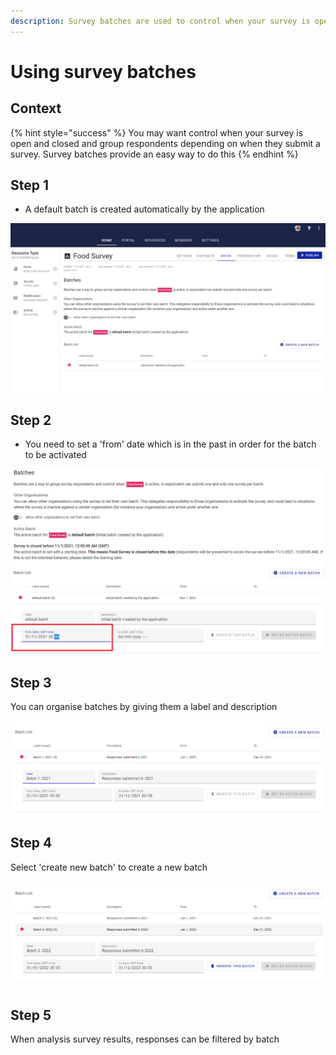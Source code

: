```yaml
---
description: Survey batches are used to control when your survey is open
---
```


# Using survey batches

## Context

{% hint style="success" %}
You may want control when your survey is open and closed and group respondents depending on when they submit a survey.  Survey batches provide an easy way to do this
{% endhint %}

## Step 1

* A default batch is created automatically by the application

![Example of a default batch created by the application](<../../.gitbook/assets/image (317).png>)

## Step 2

* You need to set a 'from' date which is in the past in order for the batch to be activated

![](<../../.gitbook/assets/image (299) (1) (1).png>)

## Step 3

You can organise batches by giving them a label and description

![](<../../.gitbook/assets/image (309) (1).png>)

## **Step 4**

Select 'create new batch' to create a new batch

![](<../../.gitbook/assets/image (310) (1) (1).png>)

## Step 5

When analysis survey results, responses can be filtered by batch&#x20;
